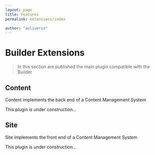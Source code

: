 ```yaml
---
layout: page
title: Features
permalink: extensions/index

author: "aoliverio"
---
```


# Builder Extensions

> In this section are published the main plugin compatible with the Builder

## Content

Content implements the back end of a Content Management System

This plugin is under construction...

## Site

Site implements the front end of a Content Management System

This plugin is under construction...